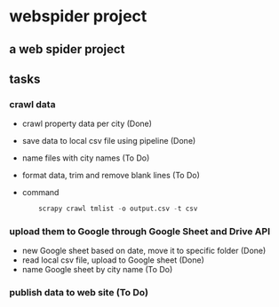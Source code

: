 # webspider project

## a web spider project

## tasks

### crawl data
- crawl property data per city (Done)
- save data to local csv file using pipeline (Done)
- name files with city names (To Do)
- format data, trim and remove blank lines (To Do)
- command
  
    ```python
        scrapy crawl tmlist -o output.csv -t csv
    ```

### upload them to Google through Google Sheet and Drive API
- new Google sheet based on date, move it to specific folder (Done)
- read local csv file, upload to Google sheet (Done)
- name Google sheet by city name (To Do)

### publish data to web site (To Do)

